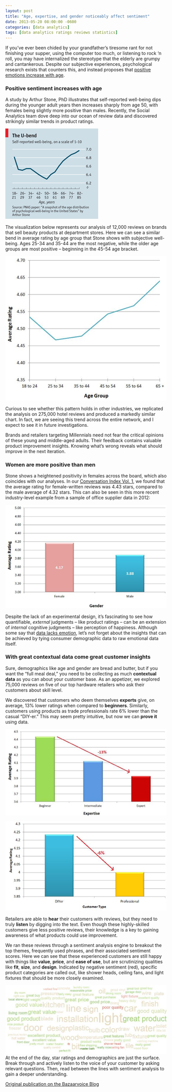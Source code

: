 ```yaml
---
layout: post
title: "Age, expertise, and gender noticeably affect sentiment"
date: 2013-05-20 08:00:00 -0600
categories: [data analytics]
tags: [data analytics ratings reviews statistics]
---
```

If you’ve ever been chided by your grandfather’s tiresome rant for not finishing your supper, using the computer too much, or listening to rock ‘n roll, you may have internalized the stereotype that the elderly are grumpy and cantankerous. Despite our subjective experiences, psychological research exists that counters this, and instead proposes that <a href="http://www.economist.com/node/17722567" target="_blank">positive emotions increase with age</a>.

### Positive sentiment increases with age

A study by Arthur Stone, PhD illustrates that self-reported well-being dips during the younger adult years then increases sharply from age 50, with females being slightly more positive than males. Recently, the Social Analytics team dove deep into our ocean of review data and discovered strikingly similar trends in product ratings.

![The U-bend](/images/AA1.gif)

The visualization below represents our analysis of 12,000 reviews on brands that sell beauty products at department stores. Here we can see a similar bend in average rating by age group that Stone shows with subjective well-being. Ages 25-34 and 35-44 are the most negative, while the older age groups are most positive – beginning in the 45-54 age bracket.

![Average Rating by Age Group](/images/AA2.jpg)

Curious to see whether this pattern holds in other industries, we replicated the analysis on 275,000 hotel reviews and produced a markedly similar chart. In fact, we are seeing this trend across the entire network, and I expect to see it in future investigations.

Brands and retailers targeting Millennials need not fear the critical opinions of these young and middle-aged adults. Their feedback contains valuable product improvement insights. Knowing what’s wrong reveals what should improve in the next iteration.

### Women are more positive than men

Stone shows a heightened positivity in females across the board, which also coincides with our analyses. In our <a href="http://media2.bazaarvoice.com/documents/Conversation_Index_Bazaarvoice_20111010b.pdf" target="_blank">Conversation Index Vol. 1</a>, we found that the average rating for female-written reviews was 4.43 stars, compared to the male average of 4.32 stars. This can also be seen in this more recent industry-level example from a sample of office supplier data in 2012:

![Average Rating by Gender](/images/AA3.jpg)

Despite the lack of an experimental design, it’s fascinating to see how quantifiable, _external_ judgments – like product ratings – can be an extension of _internal_ cognitive judgments – like perception of happiness. Although some say that <a href="https://www.linkedin.com/pulse/20130515123717-284615-the-big-hole-in-big-data" target="_blank">data lacks emotion</a>, let’s not forget about the insights that can be achieved by tying consumer demographic data to raw emotional data itself.

### With great contextual data come great customer insights

Sure, demographics like age and gender are bread and butter, but if you want the “full meal deal,” you need to be collecting as much **contextual data** as you can about your customer base. As an appetizer, we explored 75,000 reviews on five of our top hardware retailers who ask their customers about skill level.

We discovered that customers who deem themselves **experts** give, on average, 13% lower ratings when compared to **beginners**. Similarly, customers using products as trade professionals rate 6% lower than the casual “DIY-er.” This may seem pretty intuitive, but now we can **prove it** using data.


![Rating by expertise in hardware](/images/AA4.jpg)

![Rating by customer type in hardware](/images/AA5.jpg)

Retailers are able to **hear** their customers with reviews, but they need to truly **listen** by digging into the text. Even though these highly-skilled customers give less positive reviews, their knowledge is a key to gaining awareness of what products could use improvement.

We ran these reviews through a sentiment analysis engine to breakout the top themes, frequently used phrases, and their associated sentiment scores. Here we can see that these experienced customers are still happy with things like **value**, **price**, and **ease of use**, but are scrutinizing qualities like **fit**, **size**, and **design**. Indicated by negative sentiment (red), specific product categories are called out, like shower heads, ceiling fans, and light fixtures that should be more closely examined.

![Word cloud of hardware review text](/images/AA6.jpg)
At the end of the day, star ratings and demographics are just the surface. Break through and actively listen to the voice of your customer by asking relevant questions. Then, read between the lines with sentiment analysis to gain a deeper understanding.

<a href="http://blog.bazaarvoice.com/2013/05/20/age-expertise-and-gender-noticably-affect-sentiment/" target="_blank" title="Bazaarvoice Blog">Original publication on the Bazaarvoice Blog</a>
